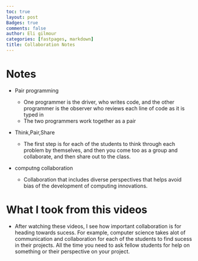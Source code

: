 ```yaml
---
toc: true
layout: post
Badges: true
comments: false
author: Eli gilmour
categories: [fastpages, markdown]
title: Collaboration Notes
---
```


# Notes
- Pair programming
  - One programmer is the driver, who writes code, and the other programmer is the observer who reviews each line of code as it is typed in
  - The two programmers work together as a pair

- Think,Pair,Share
  - The first step is for each of the students to think through each problem by themselves, and then you come too as a group and collaborate, and then share out to the class.

- computng collaboration
  - Collaboration that includes diverse perspectives that helps avoid bias of the development of computing innovations. 

# What I took from this videos
- After watching these videos, I see how important collaboration is for heading towards sucess. For example, computer science takes alot of communication and collaboration for each of the students to find sucess in their projects. All the time you need to ask fellow students for help on something or their perspective on your project. 

